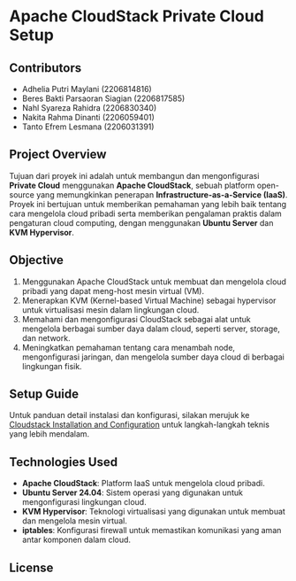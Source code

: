 # Apache CloudStack Private Cloud Setup

## Contributors
- Adhelia Putri Maylani (2206814816)
- Beres Bakti Parsaoran Siagian (2206817585)
- Nahl Syareza Rahidra (2206830340)
- Nakita Rahma Dinanti (2206059401)
- Tanto Efrem Lesmana (2206031391)

## Project Overview
Tujuan dari proyek ini adalah untuk membangun dan mengonfigurasi **Private Cloud** menggunakan **Apache CloudStack**, sebuah platform open-source yang memungkinkan penerapan **Infrastructure-as-a-Service (IaaS)**. Proyek ini bertujuan untuk memberikan pemahaman yang lebih baik tentang cara mengelola cloud pribadi serta memberikan pengalaman praktis dalam pengaturan cloud computing, dengan menggunakan **Ubuntu Server** dan **KVM Hypervisor**.

## Objective
1. Menggunakan Apache CloudStack untuk membuat dan mengelola cloud pribadi yang dapat meng-host mesin virtual (VM).
2. Menerapkan KVM (Kernel-based Virtual Machine) sebagai hypervisor untuk virtualisasi mesin dalam lingkungan cloud.
3. Memahami dan mengonfigurasi CloudStack sebagai alat untuk mengelola berbagai sumber daya dalam cloud, seperti server, storage, dan network.
4. Meningkatkan pemahaman tentang cara menambah node, mengonfigurasi jaringan, dan mengelola sumber daya cloud di berbagai lingkungan fisik.

## Setup Guide
Untuk panduan detail instalasi dan konfigurasi, silakan merujuk ke [Cloudstack Installation and Configuration](Cloudstack%20Installation%20and%20Configuration) untuk langkah-langkah teknis yang lebih mendalam.

## Technologies Used
- **Apache CloudStack**: Platform IaaS untuk mengelola cloud pribadi.
- **Ubuntu Server 24.04**: Sistem operasi yang digunakan untuk mengonfigurasi lingkungan cloud.
- **KVM Hypervisor**: Teknologi virtualisasi yang digunakan untuk membuat dan mengelola mesin virtual.
- **iptables**: Konfigurasi firewall untuk memastikan komunikasi yang aman antar komponen dalam cloud.

## License

